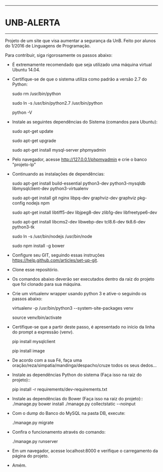 ***********************************************
# UNB-ALERTA
***********************************************
Projeto de um site que visa aumentar a segurança da UnB. Feito por alunos do 1/2016 de Linguagens de Programação. 

Para contribuir, siga rigorosamente os passos abaixo:

* É extremamente recomendado que seja utilizado uma máquina virtual Ubuntu 14.04.

* Certifique-se de que o sistema utiliza como padrão a versão 2.7 do Python:
    
    sudo rm /usr/bin/python
    
    sudo ln -s /usr/bin/python2.7 /usr/bin/python
    
    python -V 

* Instale as seguintes dependências do Sistema (comandos para Ubuntu):
    
    sudo apt-get update
    
    sudo apt-get upgrade
    
    sudo apt-get install mysql-server phpmyadmin
    
* Pelo navegador, acesse http://127.0.0.1/phpmyadmin e crie o banco "projeto-lp"

* Continuando as instalações de dependências:

    sudo apt-get install build-essential python3-dev python3-mysqldb libmysqlclient-dev python3-virtualenv 
    
    sudo apt-get install git nginx libpq-dev graphviz-dev graphviz pkg-config nodejs npm
    
    sudo apt-get install libtiff5-dev libjpeg8-dev zlib1g-dev libfreetype6-dev
    
    sudo apt-get install libcms2-dev libwebp-dev tcl8.6-dev tk8.6-dev python3-tk
    
    sudo ln -s /usr/bin/nodejs /usr/bin/node

    sudo npm install -g bower

* Configure seu GIT, seguindo essas instruções https://help.github.com/articles/set-up-git.

* Clone esse repositório.
 
* Os comandos abaixo deverão ser executados dentro da raiz do projeto que foi clonado para sua máquina.

* Crie um virtualenv wrapper usando python 3 e ative-o seguindo os passos abaixo:
    
    virtualenv -p /usr/bin/python3 --system-site-packages venv
    
    source venv/bin/activate
    
* Certifique-se que a partir deste passo, é apresentado no início da linha do prompt a expressão (venv).

    pip install mysqlclient
    
    pip install image

* De acordo com a sua Fé, faça uma oração/reza/simpatia/mandinga/despacho/cruze todos os seus dedos...

* Instale as dependências Python do sistema (Faça isso na raiz do projeto)::

    pip install -r requirements/dev-requirements.txt
    

* Instale as dependências do Bower (Faça isso na raiz do projeto)::
    ./manage.py bower install
    ./manage.py collectstatic --noinput


* Com o dump do Banco do MySQL na pasta DB, execute:

    ./manage.py migrate

* Confira o funcionamento através do comando:

    ./manage.py runserver

* Em um navegador, acesse localhost:8000 e verifique o carregamento da página do projeto.

* Amém. 
